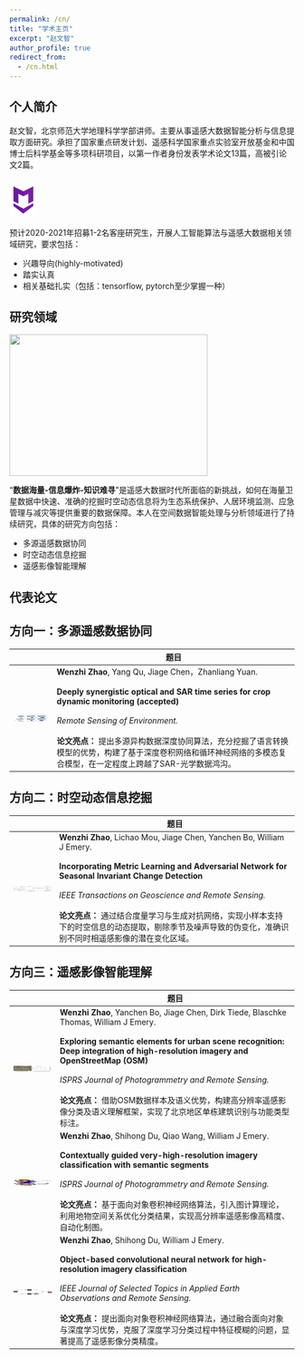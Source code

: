 ```yaml
---
permalink: /cn/
title: "学术主页"
excerpt: "赵文智"
author_profile: true
redirect_from: 
  - /cn.html
---
```


个人简介
------
赵文智，北京师范大学地理科学学部讲师。主要从事遥感大数据智能分析与信息提取方面研究。承担了国家重点研发计划、遥感科学国家重点实验室开放基金和中国博士后科学基金等多项科研项目，以第一作者身份发表学术论文13篇，高被引论文2篇。

![学生招募](https://github.com/adam-p/markdown-here/raw/master/src/common/images/icon48.png "学生招募")
------
预计2020-2021年招募1-2名客座研究生，开展人工智能算法与遥感大数据相关领域研究，要求包括：
* 兴趣导向(highly-motivated)
* 踏实认真
* 相关基础扎实（包括：tensorflow, pytorch至少掌握一种）


研究领域
------
<img src='/images/research_directions_cn.png ' align="center" width="350" height="250">

“__数据海量-信息爆炸-知识难寻__”是遥感大数据时代所面临的新挑战，如何在海量卫星数据中快速、准确的挖掘时空动态信息将为生态系统保护、人居环境监测、应急管理与减灾等提供重要的数据保障。本人在空间数据智能处理与分析领域进行了持续研究，具体的研究方向包括：
* 多源遥感数据协同
* 时空动态信息挖掘
* 遥感影像智能理解

代表论文
------

## 方向一：多源遥感数据协同

|        | 题目 |
|   :-:    | -       |  
| <img src='/images/data_fusion/sar_optical_time_series.png' align="center" width="200" height="10"> |  __Wenzhi Zhao__, Yang Qu, Jiage Chen，Zhanliang Yuan. <br><br> __Deeply synergistic optical and SAR time series for crop dynamic monitoring (accepted)__ <br><br>  _Remote Sensing of Environment._ <br><br> __论文亮点：__ 提出多源异构数据深度协同算法，充分挖掘了语言转换模型的优势，构建了基于深度卷积网络和循环神经网络的多模态复合模型，在一定程度上跨越了SAR-光学数据鸿沟。|



## 方向二：时空动态信息挖掘

|        | 题目 |
|   :-:    | -       |  
| <img src='/images/time_series/MeGAN_frame.jpg' align="center" width="200" height="10"> |  __Wenzhi Zhao__, Lichao Mou, Jiage Chen, Yanchen Bo, William J Emery. <br><br> __Incorporating Metric Learning and Adversarial Network for Seasonal Invariant Change Detection__ <br><br>  _IEEE Transactions on Geoscience and Remote Sensing._ <br><br> __论文亮点：__ 通过结合度量学习与生成对抗网络，实现小样本支持下的时空信息的动态提取，剔除季节及噪声导致的伪变化，准确识别不同时相遥感影像的潜在变化区域。|



## 方向三：遥感影像智能理解

|        | 题目 |
|   :-:    | -       |  
| <img src='/images/urban.png' align="center" width="200" height="10"> |  __Wenzhi Zhao__, Yanchen Bo, Jiage Chen, Dirk Tiede, Blaschke Thomas, William J Emery. <br><br> __Exploring semantic elements for urban scene recognition: Deep integration of high-resolution imagery and OpenStreetMap (OSM)__ <br><br>  _ISPRS Journal of Photogrammetry and Remote Sensing._ <br><br> __论文亮点：__ 借助OSM数据样本及语义优势，构建高分辨率遥感影像分类及语义理解框架，实现了北京地区单栋建筑识别与功能类型标注。|
| <img src='/images/im_inter/contextual_CNN.png' align="center" width="200" height="10"> |  __Wenzhi Zhao__,  Shihong Du, Qiao Wang, William J Emery. <br><br> __Contextually guided very-high-resolution imagery classification with semantic segments__ <br><br>  _ISPRS Journal of Photogrammetry and Remote Sensing._ <br><br> __论文亮点：__ 基于面向对象卷积神经网络算法，引入图计算理论，利用地物空间关系优化分类结果，实现高分辨率遥感影像高精度、自动化制图。|
| <img src='/images/ocnn.gif' align="center" width="200" height="10"> |  __Wenzhi Zhao__, Shihong Du, William J Emery. <br><br> __Object-based convolutional neural network for high-resolution imagery classification__ <br><br>  _IEEE Journal of Selected Topics in Applied Earth Observations and Remote Sensing._ <br><br> __论文亮点：__ 提出面向对象卷积神经网络算法，通过融合面向对象与深度学习优势，克服了深度学习分类过程中特征模糊的问题，显著提高了遥感影像分类精度。|

